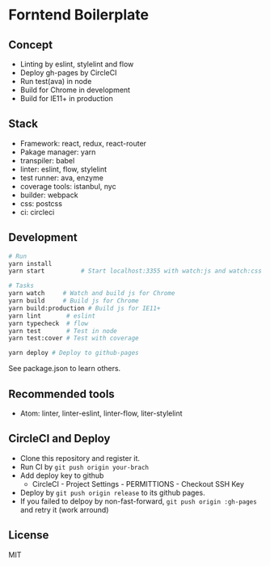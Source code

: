 # Forntend Boilerplate

## Concept

- Linting by eslint, stylelint and flow
- Deploy gh-pages by CircleCI
- Run test(ava) in node
- Build for Chrome in development
- Build for IE11+ in production

## Stack

- Framework: react, redux, react-router
- Pakage manager: yarn
- transpiler: babel
- linter: eslint, flow, stylelint
- test runner: ava, enzyme
- coverage tools: istanbul, nyc
- builder: webpack
- css: postcss
- ci: circleci

## Development

```sh
# Run
yarn install
yarn start          # Start localhost:3355 with watch:js and watch:css

# Tasks
yarn watch     # Watch and build js for Chrome
yarn build     # Build js for Chrome
yarn build:production # Build js for IE11+
yarn lint       # eslint
yarn typecheck  # flow
yarn test       # Test in node
yarn test:cover # Test with coverage

yarn deploy # Deploy to github-pages
```

See package.json to learn others.

## Recommended tools

- Atom: linter, linter-eslint, linter-flow, liter-stylelint

## CircleCI and Deploy

- Clone this repository and register it.
- Run CI by `git push origin your-brach`
- Add deploy key to github
  - CircleCI -  Project Settings - PERMITTIONS -  Checkout SSH Key
- Deploy by `git push origin release` to its github pages.
- If you failed to delpoy by non-fast-forward, `git push origin :gh-pages` and retry it (work arround)

## License

MIT
